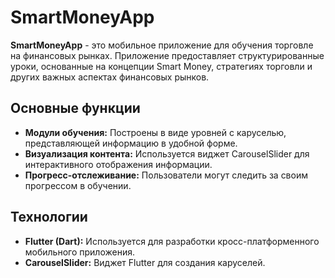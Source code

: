 # SmartMoneyApp

**SmartMoneyApp** - это мобильное приложение для обучения торговле на финансовых рынках. Приложение предоставляет структурированные уроки, основанные на концепции Smart Money, стратегиях торговли и других важных аспектах финансовых рынков.

## Основные функции

- **Модули обучения:** Построены в виде уровней с каруселью, представляющей информацию в удобной форме.
- **Визуализация контента:** Используется виджет CarouselSlider для интерактивного отображения информации.
- **Прогресс-отслеживание:** Пользователи могут следить за своим прогрессом в обучении.

## Технологии

- **Flutter (Dart):** Используется для разработки кросс-платформенного мобильного приложения.
- **CarouselSlider:** Виджет Flutter для создания каруселей.

